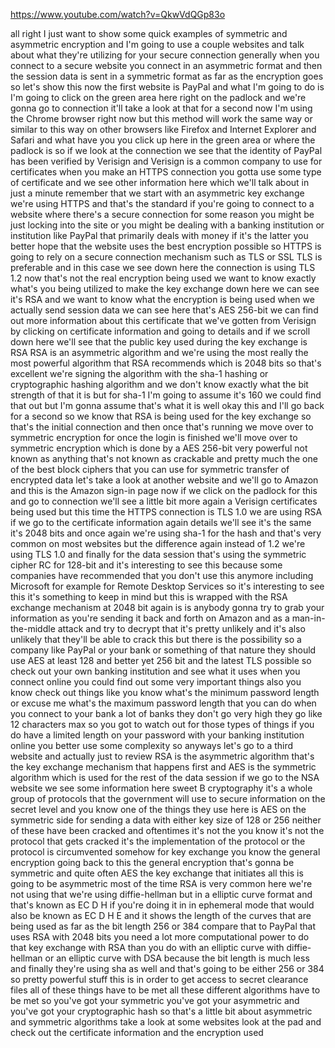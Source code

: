 https://www.youtube.com/watch?v=QkwVdQGp83o

all right I just want to show some quick examples of symmetric and asymmetric encryption and I'm going to use a couple websites and talk about what they're utilizing for your secure connection generally when you connect to a secure website you connect in an asymmetric format and then the session data is sent in a symmetric format as far as the encryption goes so let's show this now the first website is PayPal and what I'm going to do is I'm going to click on the green area here right on the padlock and we're gonna go to connection it'll take a look at that for a second now I'm using the Chrome browser right now but this method will work the same way or similar to this way on other browsers like Firefox and Internet Explorer and Safari and what have you you click up here in the green area or where the padlock is so if we look at the connection we see that the identity of PayPal has been verified by Verisign and Verisign is a common company to use for certificates when you make an HTTPS connection you gotta use some type of certificate and we see other information here which we'll talk about in just a minute remember that we start with an asymmetric key exchange we're using HTTPS and that's the standard if you're going to connect to a website where there's a secure connection for some reason you might be just locking into the site or you might be dealing with a banking institution or institution like PayPal that primarily deals with money if it's the latter you better hope that the website uses the best encryption possible so HTTPS is going to rely on a secure connection mechanism such as TLS or SSL TLS is preferable and in this case we see down here the connection is using TLS 1.2 now that's not the real encryption being used we want to know exactly what's you being utilized to make the key exchange down here we can see it's RSA and we want to know what the encryption is being used when we actually send session data we can see here that's AES 256-bit we can find out more information about this certificate that we've gotten from Verisign by clicking on certificate information and going to details and if we scroll down here we'll see that the public key used during the key exchange is RSA RSA is an asymmetric algorithm and we're using the most really the most powerful algorithm that RSA recommends which is 2048 bits so that's excellent we're signing the algorithm with the sha-1 hashing or cryptographic hashing algorithm and we don't know exactly what the bit strength of that it is but for sha-1 I'm going to assume it's 160 we could find that out but I'm gonna assume that's what it is well okay this and I'll go back for a second so we know that RSA is being used for the key exchange so that's the initial connection and then once that's running we move over to symmetric encryption for once the login is finished we'll move over to symmetric encryption which is done by a AES 256-bit very powerful not known as anything that's not known as crackable and pretty much the one of the best block ciphers that you can use for symmetric transfer of encrypted data let's take a look at another website and we'll go to Amazon and this is the Amazon sign-in page now if we click on the padlock for this and go to connection we'll see a little bit more again a Verisign certificates being used but this time the HTTPS connection is TLS 1.0 we are using RSA if we go to the certificate information again details we'll see it's the same it's 2048 bits and once again we're using sha-1 for the hash and that's very common on most websites but the difference again instead of 1.2 we're using TLS 1.0 and finally for the data session that's using the symmetric cipher RC for 128-bit and it's interesting to see this because some companies have recommended that you don't use this anymore including Microsoft for example for Remote Desktop Services so it's interesting to see this it's something to keep in mind but this is wrapped with the RSA exchange mechanism at 2048 bit again is is anybody gonna try to grab your information as you're sending it back and forth on Amazon and as a man-in-the-middle attack and try to decrypt that it's pretty unlikely and it's also unlikely that they'll be able to crack this but there is the possibility so a company like PayPal or your bank or something of that nature they should use AES at least 128 and better yet 256 bit and the latest TLS possible so check out your own banking institution and see what it uses when you connect online you could find out some very important things also you know check out things like you know what's the minimum password length or excuse me what's the maximum password length that you can do when you connect to your bank a lot of banks they don't go very high they go like 12 characters max so you got to watch out for those types of things if you do have a limited length on your password with your banking institution online you better use some complexity so anyways let's go to a third website and actually just to review RSA is the asymmetric algorithm that's the key exchange mechanism that happens first and AES is the symmetric algorithm which is used for the rest of the data session if we go to the NSA website we see some information here sweet B cryptography it's a whole group of protocols that the government will use to secure information on the secret level and you know one of the things they use here is AES on the symmetric side for sending a data with either key size of 128 or 256 neither of these have been cracked and oftentimes it's not the you know it's not the protocol that gets cracked it's the implementation of the protocol or the protocol is circumvented somehow for key exchange you know the general encryption going back to this the general encryption that's gonna be symmetric and quite often AES the key exchange that initiates all this is going to be asymmetric most of the time RSA is very common here we're not using that we're using diffie-hellman but in a elliptic curve format and that's known as EC D H if you're doing it in in ephemeral mode that would also be known as EC D H E and it shows the length of the curves that are being used as far as the bit length 256 or 384 compare that to PayPal that uses RSA with 2048 bits you need a lot more computational power to do that key exchange with RSA than you do with an elliptic curve with diffie-hellman or an elliptic curve with DSA because the bit length is much less and finally they're using sha as well and that's going to be either 256 or 384 so pretty powerful stuff this is in order to get access to secret clearance files all of these things have to be met all these different algorithms have to be met so you've got your symmetric you've got your asymmetric and you've got your cryptographic hash so that's a little bit about asymmetric and symmetric algorithms take a look at some websites look at the pad and check out the certificate information and the encryption used  
